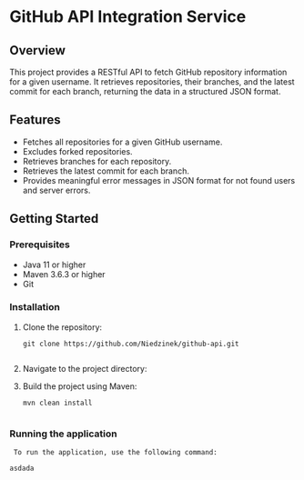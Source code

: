 # GitHub API Integration Service

## Overview

This project provides a RESTful API to fetch GitHub repository information for a given username. It retrieves repositories, their branches, and the latest commit for each branch, returning the data in a structured JSON format.

## Features

- Fetches all repositories for a given GitHub username.
- Excludes forked repositories.
- Retrieves branches for each repository.
- Retrieves the latest commit for each branch.
- Provides meaningful error messages in JSON format for not found users and server errors.

## Getting Started

### Prerequisites

- Java 11 or higher
- Maven 3.6.3 or higher
- Git

### Installation

1. Clone the repository:
   ```
   git clone https://github.com/Niedzinek/github-api.git
   

2. Navigate to the project directory:

4. Build the project using Maven:
   ```
   mvn clean install
   

### Running the application

     To run the application, use the following command:
`asdada`


